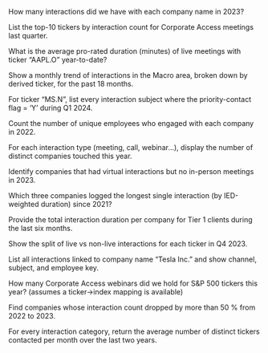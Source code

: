 How many interactions did we have with each company name in 2023?

List the top-10 tickers by interaction count for Corporate Access meetings last quarter.

What is the average pro-rated duration (minutes) of live meetings with ticker “AAPL.O” year-to-date?

Show a monthly trend of interactions in the Macro area, broken down by derived ticker, for the past 18 months.

For ticker “MS.N”, list every interaction subject where the priority-contact flag = ‘Y’ during Q1 2024.

Count the number of unique employees who engaged with each company in 2022.

For each interaction type (meeting, call, webinar…), display the number of distinct companies touched this year.

Identify companies that had virtual interactions but no in-person meetings in 2023.

Which three companies logged the longest single interaction (by IED-weighted duration) since 2021?

Provide the total interaction duration per company for Tier 1 clients during the last six months.

Show the split of live vs non-live interactions for each ticker in Q4 2023.

List all interactions linked to company name “Tesla Inc.” and show channel, subject, and employee key.

How many Corporate Access webinars did we hold for S&P 500 tickers this year? (assumes a ticker→index mapping is available)

Find companies whose interaction count dropped by more than 50 % from 2022 to 2023.

For every interaction category, return the average number of distinct tickers contacted per month over the last two years.

